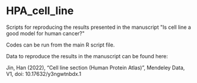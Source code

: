 # HPA_cell_line
Scripts for reproducing the results presented in the manuscript "Is cell line a good model for human cancer?"

Codes can be run from the main R script file.

Data to reproduce the results in the manuscript can be found here:

Jin, Han (2022), “Cell line section (Human Protein Atlas)”, Mendeley Data, V1, doi: 10.17632/y3ngwtnbdx.1
